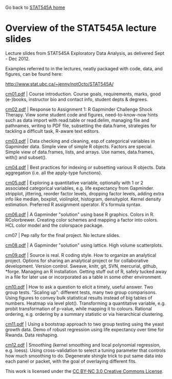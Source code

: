 Go back to [STAT545A home](../index.html)

Overview of the STAT545A lecture slides
============================================

Lecture slides from STAT545A Exploratory Data Analysis, as delivered Sept - Dec 2012.

Examples referred to in the lectures, neatly packaged with code, data, and figures, can be found here:

<http://www.stat.ubc.ca/~jenny/notOcto/STAT545A/>

[cm01.pdf](cm01.pdf) | Course introduction. Course goals, requirements, marks, good (e-)books, instructor bio and contact info, student depts & degrees.

[cm02.pdf](cm02.pdf) | Response to Assignment 1: R Gapminder Challenge Shock Therapy. View some student code and figures, need-to-know-now hints such as data import with read.table or read.delim, managing file and pathnames, writing to PDF file, subsetting the data.frame, strategies for tackling a difficult task, R-aware text editors.

[cm03.pdf](cm03.pdf) | Data checking and cleaning, esp.of categorical variables in Gapminder data. Simple view of simple R objects. Factors are special. Simple view of data.frames, lists, and arrays. Use names, data.frames, with() and subset().

[cm04.pdf](cm04.pdf) | Best practices for indexing or subsetting various R objects. Data aggregation (i.e. all the apply-type functions).

[cm05.pdf](cm05.pdf) | Exploring a quantitative variable, optionally with 1 or 2 associated categorical variables, e.g. life expectancy from Gapminder. stripplot, jittering, reorder factor levels, dropping factor levels, adding extra info like median, boxplot, violinplot, histogram, densityplot. Kernel density estimation. Preferred R assignment operator. R's formula syntax.

[cm06.pdf](cm06.pdf) | A Gapminder "solution" using base R graphics. Colors in R. RColorbrewer. Creating color schemes and mapping a factor into colors. HCL color model and the colorspace package.

cm07 | Pep rally for the final project. No lecture slides.

[cm08.pdf](cm08.pdf) | A Gapminder "solution" using lattice. High volume scatterplots.

[cm09.pdf](cm09.pdf) | Source is real. R coding style. How to organize an analytical project. Options for sharing an analytical project or for collaborative development. Version control. Sweave, knitr, git, SVN, mercurial, github, *forge. Managing an R installation. Getting stuff out of R, safely tucked away in a file for later use or incorporated as a table in some other environment.

[cm10.pdf](cm10.pdf) | How to ask a question to elicit a timely, useful answer. Two group tests. "Scaling up": different tests, many two group comparisons. Using figures to convey bulk statistical results instead of big tables of numbers. Heatmap via level plot(). Transforming a quantitative variable, e.g. probit transformation of p-value, while mapping it to colours. Rational ordering, e.g. ordering by a summary statistic or via hierarchical clustering.

[cm11.pdf](cm11.pdf) | Using a bootstrap approach to two group testing using the yeast growth data. Demo of robust regression using life expectancy over time for Rwanda. Data reshaping.

[cm12.pdf](cm12.pdf) | Smoothing (kernel smoothing and local polynomial regression, e.g. loess). Using cross-validation to select a tuning parameter that controls how much smoothing to do. Degenerate shingle trick to put same data into each panel or packet, with the goal of overlaying different fits.

<div class="footer">
This work is licensed under the  <a href="http://creativecommons.org/licenses/by-nc/3.0/">CC BY-NC 3.0 Creative Commons License</a>.
</div>